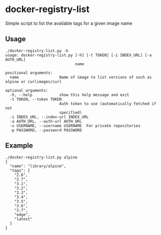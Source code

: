docker-registry-list
====================

Simple script to list the available tags for a given image name

Usage
-----

```
./docker-registry-list.py -h
usage: docker-registry-list.py [-h] [-t TOKEN] [-i INDEX_URL] [-a AUTH_URL]
                               name

positional arguments:
  name                  Name of image to list versions of such as alpine or curlimages/curl

optional arguments:
  -h, --help            show this help message and exit
  -t TOKEN, --token TOKEN
                        Auth token to use (automatically fetched if not
                        specified)
  -i INDEX_URL, --index-url INDEX_URL
  -a AUTH_URL, --auth-url AUTH_URL
  -u USERNAME, --username USERNAME  For private repositories
  -p PASSWORD, --password PASSWORD
```

Example
-------
```
./docker-registry-list.py alpine
{
  "name": "library/alpine",
  "tags": [
    "2.6",
    "2.7",
    "3.1",
    "3.2",
    "3.3",
    "3.4",
    "3.5",
    "3.6",
    "3.7",
    "edge",
    "latest"
  ]
}
```
